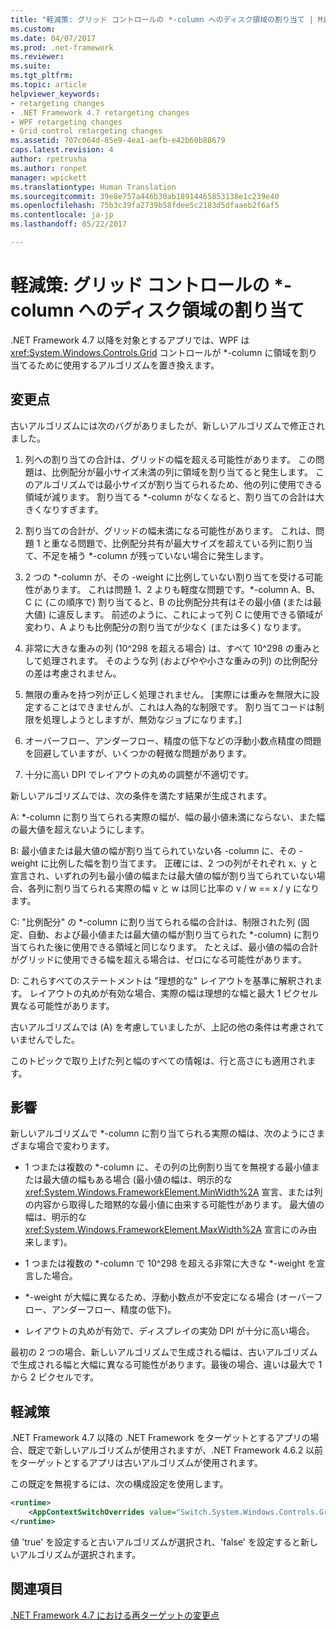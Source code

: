 ```yaml
---
title: "軽減策: グリッド コントロールの *-column へのディスク領域の割り当て | Microsoft Docs"
ms.custom: 
ms.date: 04/07/2017
ms.prod: .net-framework
ms.reviewer: 
ms.suite: 
ms.tgt_pltfrm: 
ms.topic: article
helpviewer_keywords:
- retargeting changes
- .NET Framework 4.7 retargeting changes
- WPF retargeting changes
- Grid control retargeting changes
ms.assetid: 707c064d-85e9-4ea1-aefb-e42b60b88679
caps.latest.revision: 4
author: rpetrusha
ms.author: ronpet
manager: wpickett
ms.translationtype: Human Translation
ms.sourcegitcommit: 39e8e757a446b30ab18914465853138e1c239e40
ms.openlocfilehash: 75b3c39fa2739b58fdee5c2183d5dfaaeb2f6af5
ms.contentlocale: ja-jp
ms.lasthandoff: 05/22/2017

---
```

# <a name="mitigation-grid-control39s-space-allocation-to-star-columns"></a>軽減策: グリッド コントロールの *-column へのディスク領域の割り当て

.NET Framework 4.7 以降を対象とするアプリでは、WPF は <xref:System.Windows.Controls.Grid> コントロールが \*-column に領域を割り当てるために使用するアルゴリズムを置き換えます。 

## <a name="whats-changed"></a>変更点

古いアルゴリズムには次のバグがありましたが、新しいアルゴリズムで修正されました。

1. 列への割り当ての合計は、グリッドの幅を超える可能性があります。 この問題は、比例配分が最小サイズ未満の列に領域を割り当てると発生します。 このアルゴリズムでは最小サイズが割り当てられるため、他の列に使用できる領域が減ります。 割り当てる \*-column がなくなると、割り当ての合計は大きくなりすぎます。

1. 割り当ての合計が、グリッドの幅未満になる可能性があります。 これは、問題 1 と重なる問題で、比例配分共有が最大サイズを超えている列に割り当て、不足を補う \*-column が残っていない場合に発生します。

1. 2 つの \*-column が、その -weight に比例していない割り当てを受ける可能性があります。 これは問題 1、2 よりも軽度な問題です。*-column A、B、C に (この順序で) 割り当てると、B の比例配分共有はその最小値 (または最大値) に違反します。 前述のように、これによって列 C に使用できる領域が変わり、A よりも比例配分の割り当てが少なく (または多く) なります。

1. 非常に大きな重みの列 (10^298 を超える場合) は、すべて 10^298 の重みとして処理されます。 そのような列 (およびやや小さな重みの列) の比例配分の差は考慮されません。

1. 無限の重みを持つ列が正しく処理されません。 [実際には重みを無限大に設定することはできませんが、これは人為的な制限です。 割り当てコードは制限を処理しようとしますが、無効なジョブになります。]

1. オーバーフロー、アンダーフロー、精度の低下などの浮動小数点精度の問題を回避していますが、いくつかの軽微な問題があります。

1. 十分に高い DPI でレイアウトの丸めの調整が不適切です。

新しいアルゴリズムでは、次の条件を満たす結果が生成されます。

A:  *-column に割り当てられる実際の幅が、幅の最小値未満にならない、また幅の最大値を超えないようにします。

B:  最小値または最大値の幅が割り当てられていない各 -column に、その -weight に比例した幅を割り当てます。 正確には、2 つの列がそれぞれ x、y と宣言され、いずれの列も最小値の幅または最大値の幅が割り当てられていない場合、各列に割り当てられる実際の幅 v と w は同じ比率の v / w == x / y になります。

C:  "比例配分" の \*-column に割り当てられる幅の合計は、制限された列 (固定、自動、および最小値または最大値の幅が割り当てられた \*-column) に割り当てられた後に使用できる領域と同じなります。 たとえば、最小値の幅の合計がグリッドに使用できる幅を超える場合は、ゼロになる可能性があります。

D: これらすべてのステートメントは "理想的な" レイアウトを基準に解釈されます。 レイアウトの丸めが有効な場合、実際の幅は理想的な幅と最大 1 ピクセル異なる可能性があります。

古いアルゴリズムでは (A) を考慮していましたが、上記の他の条件は考慮されていませんでした。

このトピックで取り上げた列と幅のすべての情報は、行と高さにも適用されます。

## <a name="impact"></a>影響

新しいアルゴリズムで \*-column に割り当てられる実際の幅は、次のようにさまざまな場合で変わります。

- 1 つまたは複数の \*-column に、その列の比例割り当てを無視する最小値または最大値の幅もある場合 (最小値の幅は、明示的な <xref:System.Windows.FrameworkElement.MinWidth%2A> 宣言、または列の内容から取得した暗黙的な最小値に由来する可能性があります。 最大値の幅は、明示的な <xref:System.Windows.FrameworkElement.MaxWidth%2A> 宣言にのみ由来します)。

- 1 つまたは複数の \*-column で 10^298 を超える非常に大きな \*-weight を宣言した場合。

- \*-weight が大幅に異なるため、浮動小数点が不安定になる場合 (オーバーフロー、アンダーフロー、精度の低下)。

- レイアウトの丸めが有効で、ディスプレイの実効 DPI が十分に高い場合。

最初の 2 つの場合、新しいアルゴリズムで生成される幅は、古いアルゴリズムで生成される幅と大幅に異なる可能性があります。最後の場合、違いは最大で 1 から 2 ピクセルです。

## <a name="mitigation"></a>軽減策

.NET Framework 4.7 以降の .NET Framework をターゲットとするアプリの場合、既定で新しいアルゴリズムが使用されますが、.NET Framework 4.6.2 以前をターゲットとするアプリは古いアルゴリズムが使用されます。

この既定を無視するには、次の構成設定を使用します。

```xml
<runtime>
    <AppContextSwitchOverrides value="Switch.System.Windows.Controls.Grid.StarDefinitionsCanExceedAvailableSpace=true" /> 
</runtime>
```

値 'true' を設定すると古いアルゴリズムが選択され、'false' を設定すると新しいアルゴリズムが選択されます。

## <a name="see-also"></a>関連項目
[.NET Framework 4.7 における再ターゲットの変更点](../../../docs/framework/migration-guide/retargeting-changes-in-the-net-framework-4-7.md)

